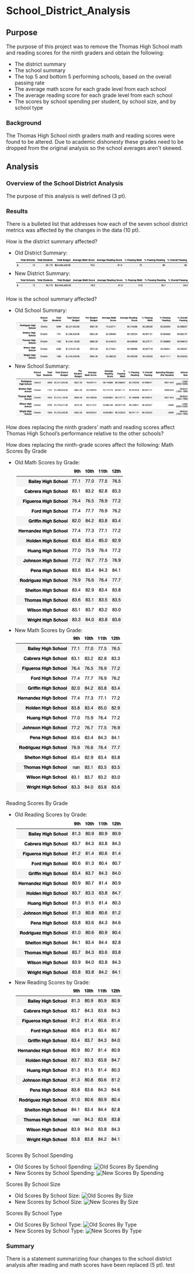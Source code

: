 # School_District_Analysis
## Purpose
The purpose of this project was to remove the Thomas High School math and reading scores for the ninth graders and obtain the following:
* The district summary
* The school summary
* The top 5 and bottom 5 performing schools, based on the overall passing rate
* The average math score for each grade level from each school
* The average reading score for each grade level from each school
* The scores by school spending per student, by school size, and by school type

### Background
The Thomas High School ninth graders math and reading scores were found to be altered. Due to academic dishonesty these grades need to be dropped from the original analysis so the school averages aren't skewed.

## Analysis


### Overview of the School District Analysis
The purpose of this analysis is well defined (3 pt).

### Results
There is a bulleted list that addresses how each of the seven school district metrics was affected by the changes in the data (10 pt).

How is the district summary affected?

* Old District Summary:
![Old District Summary](Analysis/OldDistrictSummary.png)
* New District Summary:
![New District Summary](Analysis/NewDistrictSummary.png)

How is the school summary affected?
* Old School Summary:
![Old School Summary](Analysis/OldSchoolSummary.png)
* New School Summary:
![New School Summary](Analysis/NewSchoolSummary.png)

How does replacing the ninth graders’ math and reading scores affect Thomas High School’s performance relative to the other schools?

How does replacing the ninth-grade scores affect the following:
Math Scores By Grade
* Old Math Scores by Grade:
![Old Math Per School](Analysis/OldMathPerSchool.png)
* New Math Scores by Grade:
![New Math Per School](Analysis/NewMathPerSchool.png)

Reading Scores By Grade
* Old Reading Scores by Grade:
![Old Reading Per School](Analysis/OldReadingPerSchool.png)
* New Reading Scores by Grade:
![New Reading Per School](Analysis/NewReadingPerSchool.png)

Scores By School Spending
* Old Scores by School Spending:
![Old Scores By Spending](OldScoresBySpending.png)
* New Scores by School Spending:
![New Scores By Spending](NewScoresBySpending.png)

Scores By School Size
* Old Scores By School Size:
![Old Scores By Size](OldScoresBySize.png)
* New Scores by School Size:
![New Scores By Size](NewScoresBySize.png)

Scores By School Type
* Old Scores By School Type:
![Old Scores By Type](OldScoresByType.png)
* New Scores by School Type:
![New Scores By Type](NewScoresByType.png)

### Summary
There is a statement summarizing four changes to the school district analysis after reading and math scores have been replaced (5 pt). test

